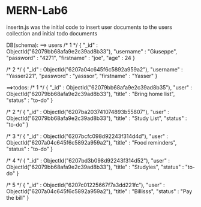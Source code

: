 # MERN-Lab6
insertn.js was the initial code to insert user documents to the users collection and initial todo documents

DB(schema):
==> users
/* 1 */
{
    "_id" : ObjectId("62079bb68afa9e2c39ad8b33"),
    "username" : "Giuseppe",
    "password" : "4271",
    "firstname" : "joe",
    "age" : 24
}

/* 2 */
{
    "_id" : ObjectId("6207a04c645f6c5892a959a2"),
    "username" : "Yasser221",
    "password" : "yasssor",
    "firstname" : "Yasser"
}

==>todos:
/* 1 */
{
    "_id" : ObjectId("62079bb68afa9e2c39ad8b35"),
    "user" : ObjectId("62079bb68afa9e2c39ad8b33"),
    "title" : "Bring home list",
    "status" : "to-do"
}

/* 2 */
{
    "_id" : ObjectId("6207ba203741074893b55807"),
    "user" : ObjectId("62079bb68afa9e2c39ad8b33"),
    "title" : "Study List",
    "status" : "to-do"
}

/* 3 */
{
    "_id" : ObjectId("6207bcfc098d92243f314d4d"),
    "user" : ObjectId("6207a04c645f6c5892a959a2"),
    "title" : "Food reminders",
    "status" : "to-do"
}

/* 4 */
{
    "_id" : ObjectId("6207bd3b098d92243f314d52"),
    "user" : ObjectId("62079bb68afa9e2c39ad8b33"),
    "title" : "Studyies",
    "status" : "to-do"
}

/* 5 */
{
    "_id" : ObjectId("6207c01225667f7a3dd221fc"),
    "user" : ObjectId("6207a04c645f6c5892a959a2"),
    "title" : "Billisss",
    "status" : "Pay the bill"
}
